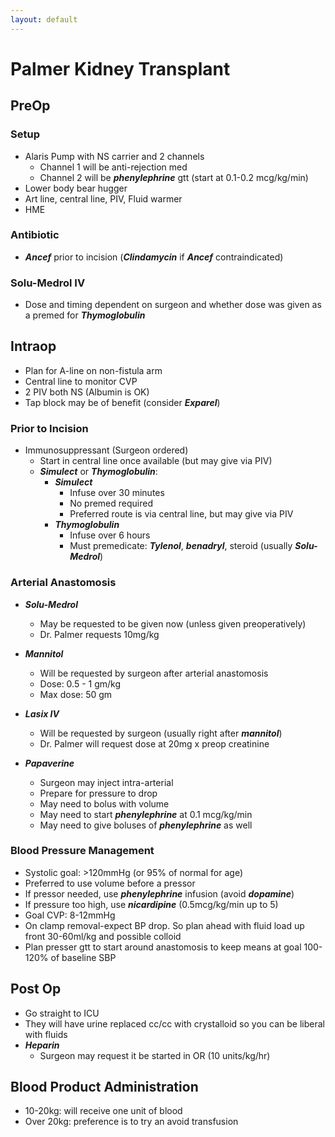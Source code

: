 ```yaml
---
layout: default
---
```


# Palmer Kidney Transplant

## PreOp

### Setup

- Alaris Pump with NS carrier and 2 channels 
    - Channel 1 will be anti-rejection med
    - Channel 2 will be ***phenylephrine*** gtt (start at 0.1-0.2 mcg/kg/min)
- Lower body bear hugger
- Art line, central line, PIV, Fluid warmer
- HME

### Antibiotic

- ***Ancef*** prior to incision (***Clindamycin*** if ***Ancef*** contraindicated)

### Solu-Medrol IV

- Dose and timing dependent on surgeon and whether dose was given as a premed for ***Thymoglobulin***

## Intraop

- Plan for A-line on non-fistula arm
- Central line to monitor CVP
- 2 PIV both NS (Albumin is OK)
- Tap block may be of benefit (consider ***Exparel***)

### Prior to Incision

- Immunosuppressant (Surgeon ordered)
  - Start in central line once available (but may give via PIV)
  - ***Simulect*** or ***Thymoglobulin***:
    - ***Simulect***
      - Infuse over 30 minutes
      - No premed required
      - Preferred route is via central line, but may give via PIV
    - ***Thymoglobulin***
      - Infuse over 6 hours
      - Must premedicate: ***Tylenol***, ***benadryl***, steroid (usually ***Solu-Medrol***)

### Arterial Anastomosis

- ***Solu-Medrol***
  - May be requested to be given now (unless given preoperatively)
  - Dr. Palmer requests 10mg/kg
  
- ***Mannitol***
  - Will be requested by surgeon after arterial anastomosis
  - Dose: 0.5 - 1 gm/kg
  - Max dose: 50 gm

- ***Lasix IV***
  - Will be requested by surgeon (usually right after ***mannitol***)
  - Dr. Palmer will request dose at 20mg x preop creatinine

- ***Papaverine***
  - Surgeon may inject intra-arterial
  - Prepare for pressure to drop
  - May need to bolus with volume
  - May need to start ***phenylephrine*** at 0.1 mcg/kg/min
  - May need to give boluses of ***phenylephrine*** as well

### Blood Pressure Management

- Systolic goal: >120mmHg (or 95% of normal for age)
- Preferred to use volume before a pressor
- If pressor needed, use ***phenylephrine*** infusion (avoid ***dopamine***)
- If pressure too high, use ***nicardipine*** (0.5mcg/kg/min up to 5)
- Goal CVP: 8-12mmHg
- On clamp removal-expect BP drop. So plan ahead with fluid load up front 30-60ml/kg and possible colloid
- Plan presser gtt to start around anastomosis to keep means at goal 100-120% of baseline SBP

## Post Op
- Go straight to ICU
- They will have urine replaced cc/cc with crystalloid so you can be liberal with fluids
-  ***Heparin***
   -  Surgeon may request it be started in OR (10 units/kg/hr)

## Blood Product Administration

- 10-20kg: will receive one unit of blood
- Over 20kg: preference is to try an avoid transfusion








